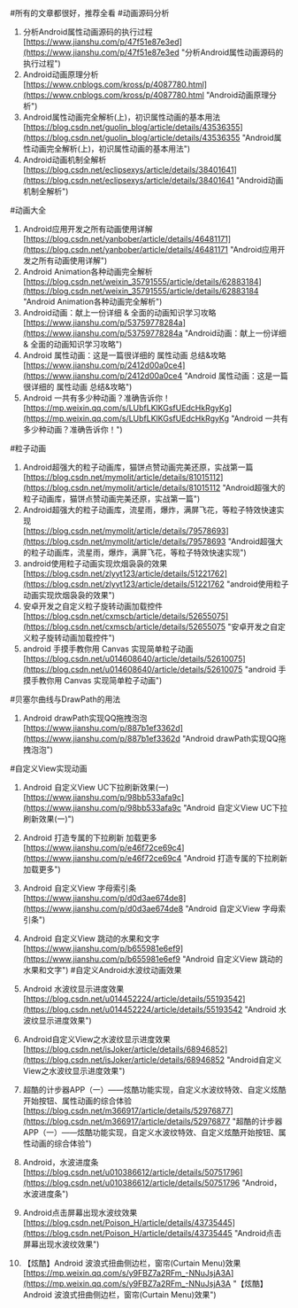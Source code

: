 #所有的文章都很好，推荐全看
#动画源码分析
1. 分析Android属性动画源码的执行过程<br>[https://www.jianshu.com/p/47f51e87e3ed](https://www.jianshu.com/p/47f51e87e3ed "分析Android属性动画源码的执行过程")
2. Android动画原理分析<br>[https://www.cnblogs.com/kross/p/4087780.html](https://www.cnblogs.com/kross/p/4087780.html "Android动画原理分析")
3. Android属性动画完全解析(上)，初识属性动画的基本用法<br>[https://blog.csdn.net/guolin_blog/article/details/43536355](https://blog.csdn.net/guolin_blog/article/details/43536355 "Android属性动画完全解析(上)，初识属性动画的基本用法")
4. Android动画机制全解析<br>[https://blog.csdn.net/eclipsexys/article/details/38401641](https://blog.csdn.net/eclipsexys/article/details/38401641 "Android动画机制全解析")

#动画大全
1. Android应用开发之所有动画使用详解<br>[https://blog.csdn.net/yanbober/article/details/46481171](https://blog.csdn.net/yanbober/article/details/46481171 "Android应用开发之所有动画使用详解")
2. Android Animation各种动画完全解析<br>[https://blog.csdn.net/weixin_35791555/article/details/62883184](https://blog.csdn.net/weixin_35791555/article/details/62883184 "Android Animation各种动画完全解析")
3. Android动画：献上一份详细 & 全面的动画知识学习攻略<br>[https://www.jianshu.com/p/53759778284a](https://www.jianshu.com/p/53759778284a "Android动画：献上一份详细 & 全面的动画知识学习攻略")
4. Android 属性动画：这是一篇很详细的 属性动画 总结&攻略<br>[https://www.jianshu.com/p/2412d00a0ce4](https://www.jianshu.com/p/2412d00a0ce4 "Android 属性动画：这是一篇很详细的 属性动画 总结&攻略")
5. Android 一共有多少种动画？准确告诉你！<br>[https://mp.weixin.qq.com/s/LUbfLKlKGsfUEdcHkRgyKg](https://mp.weixin.qq.com/s/LUbfLKlKGsfUEdcHkRgyKg "Android 一共有多少种动画？准确告诉你！")

#粒子动画
1. Android超强大的粒子动画库，猫饼点赞动画完美还原，实战第一篇<br>[https://blog.csdn.net/mymolit/article/details/81015112](https://blog.csdn.net/mymolit/article/details/81015112 "Android超强大的粒子动画库，猫饼点赞动画完美还原，实战第一篇")
2. Android超强大的粒子动画库，流星雨，爆炸，满屏飞花，等粒子特效快速实现<br>[https://blog.csdn.net/mymolit/article/details/79578693](https://blog.csdn.net/mymolit/article/details/79578693 "Android超强大的粒子动画库，流星雨，爆炸，满屏飞花，等粒子特效快速实现")
3. android使用粒子动画实现炊烟袅袅的效果<br>[https://blog.csdn.net/zlyyt123/article/details/51221762](https://blog.csdn.net/zlyyt123/article/details/51221762 "android使用粒子动画实现炊烟袅袅的效果")
4. 安卓开发之自定义粒子旋转动画加载控件<br>[https://blog.csdn.net/cxmscb/article/details/52655075](https://blog.csdn.net/cxmscb/article/details/52655075 "安卓开发之自定义粒子旋转动画加载控件")
5. android 手摸手教你用 Canvas 实现简单粒子动画<br>[https://blog.csdn.net/u014608640/article/details/52610075](https://blog.csdn.net/u014608640/article/details/52610075 "android 手摸手教你用 Canvas 实现简单粒子动画")

#贝塞尔曲线与DrawPath的用法
1. Android drawPath实现QQ拖拽泡泡<br>[https://www.jianshu.com/p/887b1ef3362d](https://www.jianshu.com/p/887b1ef3362d "Android drawPath实现QQ拖拽泡泡")

#自定义View实现动画
1. Android 自定义View UC下拉刷新效果(一)<br>[https://www.jianshu.com/p/98bb533afa9c](https://www.jianshu.com/p/98bb533afa9c "Android 自定义View UC下拉刷新效果(一)")
2. Android 打造专属的下拉刷新 加载更多<br>[https://www.jianshu.com/p/e46f72ce69c4](https://www.jianshu.com/p/e46f72ce69c4 "Android 打造专属的下拉刷新 加载更多")
3. Android 自定义View 字母索引条<br>[https://www.jianshu.com/p/d0d3ae674de8](https://www.jianshu.com/p/d0d3ae674de8 "Android 自定义View 字母索引条")
4. Android 自定义View 跳动的水果和文字<br>[https://www.jianshu.com/p/b655981e6ef9](https://www.jianshu.com/p/b655981e6ef9 "Android 自定义View 跳动的水果和文字")
#自定义Android水波纹动画效果

1. Android 水波纹显示进度效果<br>[https://blog.csdn.net/u014452224/article/details/55193542](https://blog.csdn.net/u014452224/article/details/55193542 "Android 水波纹显示进度效果")
2. Android自定义View之水波纹显示进度效果<br>[https://blog.csdn.net/isJoker/article/details/68946852](https://blog.csdn.net/isJoker/article/details/68946852 "Android自定义View之水波纹显示进度效果")
3. 超酷的计步器APP（一）——炫酷功能实现，自定义水波纹特效、自定义炫酷开始按钮、属性动画的综合体验<br>[https://blog.csdn.net/m366917/article/details/52976877](https://blog.csdn.net/m366917/article/details/52976877 "超酷的计步器APP（一）——炫酷功能实现，自定义水波纹特效、自定义炫酷开始按钮、属性动画的综合体验")
4. Android，水波进度条<br>[https://blog.csdn.net/u010386612/article/details/50751796](https://blog.csdn.net/u010386612/article/details/50751796 "Android，水波进度条")
5. Android点击屏幕出现水波纹效果<br>[https://blog.csdn.net/Poison_H/article/details/43735445](https://blog.csdn.net/Poison_H/article/details/43735445 "Android点击屏幕出现水波纹效果")
6. 【炫酷】Android 波浪式扭曲侧边栏，窗帘(Curtain Menu)效果<br>[https://mp.weixin.qq.com/s/y9FBZ7a2RFm_-NNuJsjA3A](https://mp.weixin.qq.com/s/y9FBZ7a2RFm_-NNuJsjA3A "【炫酷】Android 波浪式扭曲侧边栏，窗帘(Curtain Menu)效果")

